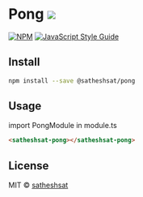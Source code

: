 # Pong [![](https://img.shields.io/static/v1?label=Sponsor&message=%E2%9D%A4&logo=GitHub&color=%23fe8e86)](https://github.com/sponsors/satheshsat)

[![NPM](https://img.shields.io/npm/v/@satheshsat/pong.svg)](https://www.npmjs.com/package/@satheshsat/pong) [![JavaScript Style Guide](https://img.shields.io/badge/code_style-standard-brightgreen.svg)](https://standardjs.com)

## Install

```bash
npm install --save @satheshsat/pong
```

## Usage
import PongModule in module.ts

```html
<satheshsat-pong></satheshsat-pong>
```

## License

MIT © [satheshsat](https://github.com/satheshsat)
